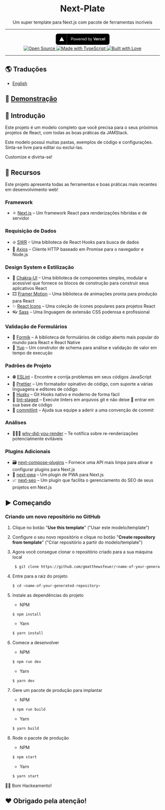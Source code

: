 <!-- markdownlint-disable MD014 -->
<!-- markdownlint-disable MD026 -->
<!-- markdownlint-disable MD033 -->
<!-- markdownlint-disable MD041 -->

<h1 align="center">
  Next-Plate
</h1>

<!-- Seção do Banner
<p align="center">
  <br>
  <img src="#" alt="Logotipo do Projeto" />
  <br>
</p> -->
<p align="center">
  Um super template para Next.js com pacote de ferramentas incríveis
</p>

---

<!-- Seção de Distintivos -->
<p align="center">
  <a href="https://vercel.com" target="_blank" rel="noopener">
    <img src="../../public/assets/images/powered-by-vercel.svg" width="175" alt="Powered by Vercel" />
  </a>
  <!-- <br>
  <br>
  <a href="https://opensource.org/licenses/MIT">
    <img src="https://img.shields.io/badge/License-MIT-blue.svg?style=for-the-badge" alt="License MIT">
  </a>
  <br> -->
  <br>
  <a href="https://forthebadge.com">
    <img src="https://forthebadge.com/images/badges/open-source.svg" alt="Open Source" />
    <img src="https://forthebadge.com/images/badges/made-with-typescript.svg" alt="Made with TypeScript" />
    <img src="https://forthebadge.com/images/badges/built-with-love.svg" alt="Built with Love" />
  </a>
</p>

<!-- GIF Desktop/Mobile de Demonstração
<div align="center">
  <img src="#" alt="Demo Desktop" width="600px" height="300px">
  <img src="#" alt="Demo Mobile" height="300px">
</div>
-->

---

<!-- Seção de Traduções -->

## 🌎 Traduções

- [English](../../README.md)

<!-- Seção do Link de Demonstração -->

## 🚀 [Demonstração](https://next-plate.vercel.app)

## 📖 Introdução

Este projeto é um modelo completo que você precisa para o seus próximos projetos de React, com todas as boas práticas da JAMStack.

Este modelo possui muitas pastas, exemplos de código e configurações. Sinta-se livre para editar ou excluí-las.

Customize e divirta-se!

## 🌟 Recursos

Este projeto apresenta todas as ferramentas e boas práticas mais recentes em desenvolvimento web!

### Framework

- ⚛️ [Next.js](https://nextjs.org) – Um framework React para renderizações híbridas e de servidor

### Requisição de Dados

- ❇️ [SWR](https://swr.vercel.app) – Uma biblioteca de React Hooks para busca de dados
- 🔄 [Axios](https://github.com/axios/axios) – Cliente HTTP baseado em Promise para o navegador e Node.js

### Design System e Estilização

- 🎨 [Chakra-UI](https://chakra-ui.com) – Uma biblioteca de componentes simples, modular e acessível que fornece os blocos de construção para construir seus aplicativos React
- 🎞️ [Framer Motion](https://www.framer.com/motion) – Uma biblioteca de animações pronta para produção para React
- ✨ [React Icons](https://react-icons.github.io/react-icons) – Uma coleção de ícones populares para projetos React
- 👓 [Sass](https://sass-lang.com) – Uma linguagem de extensão CSS poderosa e profissional

### Validação de Formulários

- 📃 [Formik](https://formik.org/) – A biblioteca de formulários de código aberto mais popular do mundo para React e React Native
- 🚨 [Yup](https://github.com/jquense/yup) – Um construtor de schema para análise e validação de valor em tempo de execução

### Padrões de Projeto

- ⛔ [ESLint](https://eslint.org) – Encontre e corrija problemas em seus códigos JavaScript
- 🎀 [Prettier](https://prettier.io) – Um formatador opinativo de código, com suporte a várias linguagens e editores de código
- 🐺 [Husky](https://github.com/typicode/husky) – Git Hooks nativo e moderno de forma fácil
- 💩 [lint-staged](https://github.com/okonet/lint-staged) – Execute linters em arquivos git e não deixe 💩 entrar em sua base de código
- 📓 [commitlint](https://commitlint.js.org) – Ajuda sua equipe a aderir a uma convenção de commit

### Análises

- 🕵🏻‍♂️ [why-did-you-render](https://github.com/welldone-software/why-did-you-render) – Te notifica sobre re-renderizações potencialmente evitáveis

### Plugins Adicionais

- 🗃️ [next-compose-plugins](https://github.com/cyrilwanner/next-compose-plugins) – Fornece uma API mais limpa para ativar e configurar plugins para Next.js
- 📱 [next-pwa](https://github.com/shadowwalker/next-pwa) – Um plugin de PWA para Next.js
- 📈 [next-seo](https://github.com/garmeeh/next-seo) – Um plugin que facilita o gerenciamento do SEO de seus projetos em Next.js

## ▶️ Começando

### Criando um novo repositório no GitHub

1. Clique no botão "**Use this template**" ("Usar este modelo/template")
2. Configure o seu novo repositório e clique no botão "**Create repository from template**" ("Criar repositório a partir do modelo/template")
3. Agora você consegue clonar o repositório criado para a sua máquina local

   ```bash
    $ git clone https://github.com/gmatthewsfeuer/<name-of-your-generated-repository>.git
   ```

4. Entre para a raiz do projeto

   ```bash
   $ cd <name-of-your-generated-repository>
   ```

5. Instale as dependências do projeto

   - NPM

   ```bash
   $ npm install
   ```

   - Yarn

   ```bash
   $ yarn install
   ```

6. Comece a desenvolver

   - NPM

   ```bash
   $ npm run dev
   ```

   - Yarn

   ```bash
   $ yarn dev
   ```

7. Gere um pacote de produção para implantar

   - NPM

   ```bash
   $ npm run build
   ```

   - Yarn

   ```bash
   $ yarn build
   ```

8. Rode o pacote de produção

   - NPM

   ```bash
   $ npm start
   ```

   - Yarn

   ```bash
   $ yarn start
   ```

👨‍💻 Bom Hackeamento!

## ❤️ Obrigado pela atenção!

<!-- Seção de Licença
### Licença

Este projeto está licenciado sob a Licença MIT - veja a página [LICENÇA](https://opensource.org/licenses/MIT) para mais detalhes.
-->
